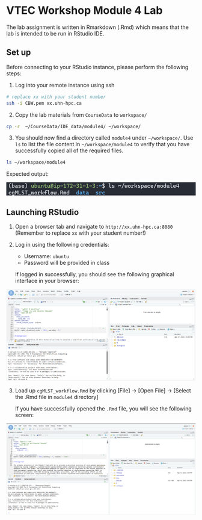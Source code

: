 # VTEC Workshop Module 4 Lab

The lab assignment is written in Rmarkdown (.Rmd) which means that the lab is intended to be run in RStudio IDE.

## Set up

Before connecting to your RStudio instance, please perform the following steps:

1. Log into your remote instance using ssh

```bash
# replace xx with your student number
ssh -i CBW.pem xx.uhn-hpc.ca
```

2. Copy the lab materials from `CourseData` to `workspace/`

```bash
cp -r  ~/CourseData/IDE_data/module4/ ~/workspace/
```

3. You should now find a directory called `module4` under `~/workspace/`. Use `ls` to list the file content in `~/workspace/module4` to verify that you have successfully copied all of the required files.

```bash
ls ~/workspace/module4
```

Expected output:

<img src="https://raw.githubusercontent.com/jimmyliu1326/vtec23_integrated/main/img/ls.png" width="750"/>

## Launching RStudio

1. Open a browser tab and navigate to `http://xx.uhn-hpc.ca:8080` (Remember to replace `xx` with your student number!)

2. Log in using the following credentials:
    - Username: `ubuntu`
    - Password will be provided in class

    If logged in successfully, you should see the following graphical interface in your browser:

<img src="https://raw.githubusercontent.com/jimmyliu1326/vtec23_integrated/main/img/rstudio.png" width="750"/>

3. Load up `cgMLST_workflow.Rmd` by clicking [File] -> [Open File] -> [Select the .Rmd file in `module4` directory]

    If you have successfully opened the `.Rmd` file, you will see the following screen:

<img src="https://raw.githubusercontent.com/bioinformaticsdotca/IDE_2023/main/module5/img/rmarkdown.png" width="750"/>